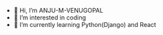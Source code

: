 - 👋 Hi, I’m ANJU-M-VENUGOPAL
- 👀 I’m interested in coding
- 🌱 I’m currently learning Python(Django) and React


<!---
ANJU-M-VENUGOPAL/ANJU-M-VENUGOPAL is a ✨ special ✨ repository because its `README.md` (this file) appears on your GitHub profile.
You can click the Preview link to take a look at your changes.
--->
